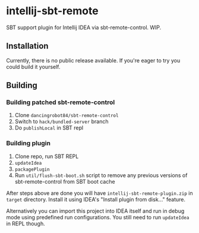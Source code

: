 # intellij-sbt-remote

SBT support plugin for Intellij IDEA via sbt-remote-control. WIP.

## Installation

Currently, there is no public release available. If you're eager to try you
could build it yourself.

## Building

### Building patched sbt-remote-control

1. Clone `dancingrobot84/sbt-remote-control`
2. Switch to `hack/bundled-server` branch
3. Do `publishLocal` in SBT repl

### Building plugin

1. Clone repo, run SBT REPL
2. `updateIdea`
3. `packagePlugin`
4. Run `util/flush-sbt-boot.sh` script to remove any previous versions
   of sbt-remote-control from SBT boot cache

After steps above are done you will have `intellij-sbt-remote-plugin.zip` in
`target` directory. Install it using IDEA's "Install plugin from disk..."
feature.

Alternatively you can import this project into IDEA itself and run in debug mode
using predefined run configurations. You still need to run `updateIdea` in REPL
though.

